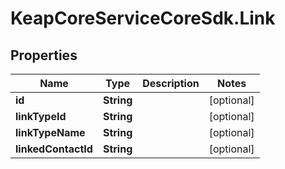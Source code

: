 # KeapCoreServiceCoreSdk.Link

## Properties

Name | Type | Description | Notes
------------ | ------------- | ------------- | -------------
**id** | **String** |  | [optional] 
**linkTypeId** | **String** |  | [optional] 
**linkTypeName** | **String** |  | [optional] 
**linkedContactId** | **String** |  | [optional] 


